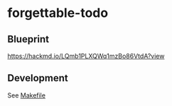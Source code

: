 # forgettable-todo

## Blueprint
https://hackmd.io/LQmb1PLXQWq1mzBo86VtdA?view

## Development

See [Makefile](https://github.com/chaspy/forgettable-todo/blob/master/Makefile)
